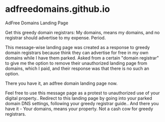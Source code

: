 # adfreedomains.github.io
AdFree Domains Landing Page

Get this greedy domain registrars:
My domains, means my domains, and no registrar should advertise to my expense.
Period.

This message-wise landing page was created as a response to greedy domain registrars because think they can advertise for free in my own domains while I have them parked.
Asked from a certain "domain registrar" to give me the option to remove their unauthorized landing page from domains, which I paid, and their response was that there is no such an option.

There you have it, an adfree domain landing page now.

Feel free to use this message page as a protest to unauthorized use of your digital property..
Redirect to this landing page by going into your parked domain DNS settings, following your greedy registrar guide..
And there you have it - Your domains, means your property. Not a cash cow for greedy registrars.
